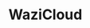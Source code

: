 ---
title: WaziCloud
menu:
  main:
    title: Cloud Platform
    name: cloud
    parent: iot-edge-platform 
    weight: 3
---